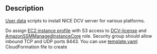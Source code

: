 ## Description
[User data](https://docs.aws.amazon.com/AWSEC2/latest/UserGuide/user-data.html#user-data-console) scripts to install NICE DCV server for various platforms.

Do assign [EC2 instance profile](https://docs.aws.amazon.com/IAM/latest/UserGuide/id_roles_use_switch-role-ec2_instance-profiles.html) with S3 access to [DCV-license](https://docs.aws.amazon.com/dcv/latest/adminguide/setting-up-license.html#setting-up-license-ec2) and [AmazonSSMManagedInstanceCore](https://aws.amazon.com/blogs/mt/applying-managed-instance-policy-best-practices/) role. 
Security group should allow inbound TCP and UDP ports 8443. You can use [template.yaml](template.yaml) CloudFormation file to create

